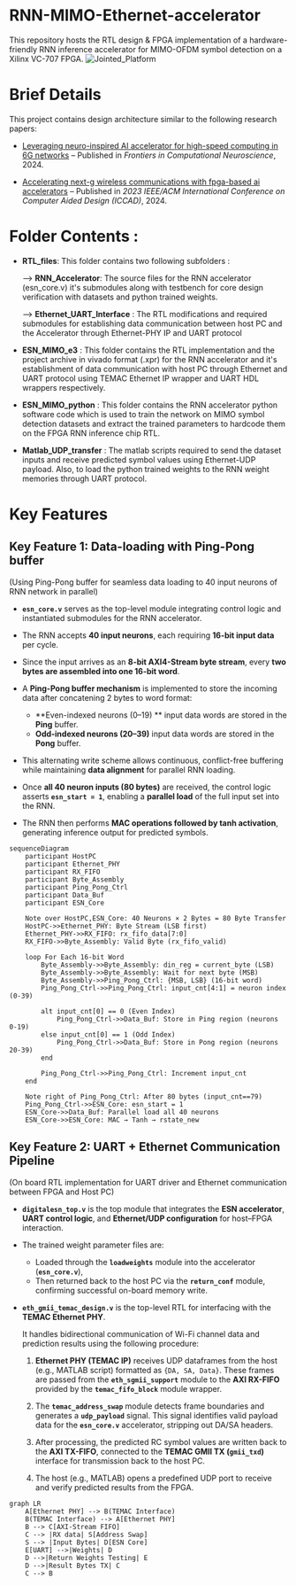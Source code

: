 # RNN-MIMO-Ethernet-accelerator
This repository hosts the RTL design & FPGA implementation of a hardware-friendly RNN inference accelerator for MIMO-OFDM symbol detection on a Xilinx VC-707 FPGA. 
![Jointed_Platform](https://github.com/user-attachments/assets/281cf099-ec1e-41de-ab0e-c1855a5c1d6b)



# Brief Details

This project contains design architecture similar to the following research papers:

- [Leveraging neuro-inspired AI accelerator for high-speed computing in 6G networks](https://www.frontiersin.org/journals/computational-neuroscience/articles/10.3389/fncom.2024.1345644/full) – Published in *Frontiers in Computational Neuroscience*, 2024.

- [Accelerating next-g wireless communications with fpga-based ai accelerators](https://ieeexplore.ieee.org/abstract/document/10323918) – Published in *2023 IEEE/ACM International Conference on Computer Aided Design (ICCAD)*, 2024.


# Folder Contents :

- **RTL_files**: This folder contains two following subfolders :

  --> **RNN_Accelerator**: The source files for the RNN accelerator (esn_core.v) it's submodules along with testbench for core design verification with datasets and python trained weights.

  --> **Ethernet_UART_Interface** : The RTL modifications and required submodules for establishing data communication between host PC and the Accelerator through Ethernet-PHY IP and UART protocol
  

- **ESN_MIMO_e3** : This folder contains the RTL implementation and the project archive in vivado format (.xpr) for the RNN accelerator and it's establishment of data communication with host PC through Ethernet and UART protocol using TEMAC Ethernet IP wrapper and UART HDL wrappers respectively.

- **ESN_MIMO_python** : This folder contains the RNN accelerator python software code which is used to train the network on MIMO symbol detection datasets and extract the trained parameters to hardcode them on the FPGA RNN inference chip RTL.

- **Matlab_UDP_transfer** : The matlab scripts required to send the dataset inputs and receive predicted symbol values using Ethernet-UDP payload. Also, to load the python trained weights to the RNN weight memories through UART protocol.



# Key Features

## Key Feature 1: Data-loading with Ping-Pong buffer

(Using Ping-Pong buffer for seamless data loading to 40 input neurons of RNN network in parallel)

- **`esn_core.v`** serves as the top-level module integrating control logic and instantiated submodules for the RNN accelerator.
- The RNN accepts **40 input neurons**, each requiring **16-bit input data** per cycle.
- Since the input arrives as an **8-bit AXI4-Stream byte stream**, every **two bytes are assembled into one 16-bit word**.
- A **Ping-Pong buffer mechanism** is implemented to store the incoming data after concatening 2 bytes to word format:
  
  - **Even-indexed neurons (0–19) ** input data words are stored in the **Ping** buffer.
  - **Odd-indexed neurons (20–39)** input data words are stored in the **Pong** buffer.

- This alternating write scheme allows continuous, conflict-free buffering while maintaining **data alignment** for parallel RNN loading.
- Once **all 40 neuron inputs (80 bytes)** are received, the control logic asserts **`esn_start = 1`**, enabling a **parallel load** of the full input set into the RNN.
- The RNN then performs **MAC operations followed by tanh activation**, generating inference output for predicted symbols.

```mermaid
sequenceDiagram
    participant HostPC
    participant Ethernet_PHY
    participant RX_FIFO
    participant Byte_Assembly
    participant Ping_Pong_Ctrl
    participant Data_Buf
    participant ESN_Core

    Note over HostPC,ESN_Core: 40 Neurons × 2 Bytes = 80 Byte Transfer
    HostPC->>Ethernet_PHY: Byte Stream (LSB first)
    Ethernet_PHY->>RX_FIFO: rx_fifo_data[7:0]
    RX_FIFO->>Byte_Assembly: Valid Byte (rx_fifo_valid)

    loop For Each 16-bit Word
        Byte_Assembly->>Byte_Assembly: din_reg = current_byte (LSB)
        Byte_Assembly->>Byte_Assembly: Wait for next byte (MSB)
        Byte_Assembly->>Ping_Pong_Ctrl: {MSB, LSB} (16-bit word)
        Ping_Pong_Ctrl->>Ping_Pong_Ctrl: input_cnt[4:1] = neuron index (0-39)
        
        alt input_cnt[0] == 0 (Even Index)
            Ping_Pong_Ctrl->>Data_Buf: Store in Ping region (neurons 0-19)
        else input_cnt[0] == 1 (Odd Index)
            Ping_Pong_Ctrl->>Data_Buf: Store in Pong region (neurons 20-39)
        end
        
        Ping_Pong_Ctrl->>Ping_Pong_Ctrl: Increment input_cnt
    end
    
    Note right of Ping_Pong_Ctrl: After 80 bytes (input_cnt==79)
    Ping_Pong_Ctrl->>ESN_Core: esn_start = 1
    ESN_Core->>Data_Buf: Parallel load all 40 neurons
    ESN_Core->>ESN_Core: MAC → Tanh → rstate_new
```
## Key Feature 2: UART + Ethernet Communication Pipeline

(On board RTL implementation for UART driver and Ethernet communication between FPGA and Host PC)

- **`digitalesn_top.v`** is the top module that integrates the **ESN accelerator**, **UART control logic**, and **Ethernet/UDP configuration** for host–FPGA interaction.

- The trained weight parameter files are:
  - Loaded through the **`loadweights`** module into the accelerator (**`esn_core.v`**),
  - Then returned back to the host PC via the **`return_conf`** module, confirming successful on-board memory write.
 
    
- **`eth_gmii_temac_design.v`** is the top-level RTL for interfacing with the **TEMAC Ethernet PHY**.
  
  It handles bidirectional communication of Wi-Fi channel data and prediction results using the following procedure:

  1. **Ethernet PHY (TEMAC IP)** receives UDP dataframes from the host (e.g., MATLAB script) formatted as `{DA, SA, Data}`.
     These frames are passed from the **`eth_sgmii_support`** module to the **AXI RX-FIFO** provided by the **`temac_fifo_block`** module wrapper.

  2. The **`temac_address_swap`** module detects frame boundaries and generates a **`udp_payload`** signal.
     This signal identifies valid payload data for the **`esn_core.v`** accelerator, stripping out DA/SA headers.

  3. After processing, the predicted RC symbol values are written back to the **AXI TX-FIFO**, connected to the **TEMAC GMII TX (`gmii_txd`)** interface for transmission back to the host PC.

  4. The host (e.g., MATLAB) opens a predefined UDP port to receive and verify predicted results from the FPGA.

```mermaid
graph LR
    A[Ethernet PHY] --> B(TEMAC Interface)
    B(TEMAC Interface) --> A[Ethernet PHY]
    B --> C[AXI-Stream FIFO]
    C --> |RX data| S[Address Swap]
    S --> |Input Bytes| D[ESN Core]
    E[UART] -->|Weights| D
    D -->|Return Weights Testing| E
    D -->|Result Bytes TX| C
    C --> B
```


